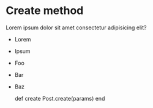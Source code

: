 # Create method

Lorem ipsum dolor sit amet consectetur adipisicing elit?

- Lorem
- Ipsum
- Foo
- Bar
- Baz


    def create
      Post.create(params)
    end

